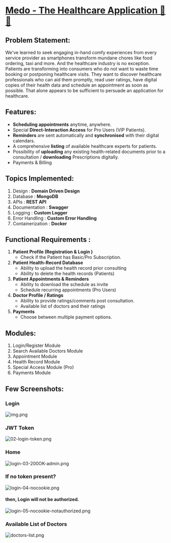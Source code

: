 # [Medo - The Healthcare Application 💝🏥](https://docs.google.com/document/d/1Yv4IiNrY4KB18DJa-aIl8wjnyTxemw6FgNrCGpM124s/edit?usp=sharing)


## Problem Statement:

We've learned to seek engaging in-hand comfy experiences from every service provider as smartphones transform mundane chores like food ordering, taxi and more. And the healthcare industry is no exception. Patients are transforming into consumers who do not want to waste time booking or postponing healthcare visits. They want to discover healthcare professionals who can aid them promptly, read user ratings, have digital copies of their health data and schedule an appointment as soon as possible. That alone appears to be sufficient to persuade an application for healthcare.

## Features:
* **Scheduling appointments** anytime, anywhere.
* Special **Direct-Interaction Access** for Pro Users (VIP Patients).
* **Reminders** are sent automatically and **synchronised** with their digital calendars.
* A comprehensive **listing** of available healthcare experts for patients.
* Possibility of **uploading** any existing health-related documents prior to a consultation / **downloading** Prescriptions digitally.
* Payments & Billing

## Topics Implemented:
1. Design : **Domain Driven Design**
2. Database : **MongoDB**
3. APIs :     **REST API**
4. Documentation : **Swagger**
6. Logging : **Custom Logger**
7. Error Handling : **Custom Error Handling**
8. Containerization : **Docker**

## Functional Requirements : 
1. **Patient Profile (Registration & Login )**
    * Check if the Patient has Basic/Pro Subscription.
2. **Patient Health-Record Database**
    * Ability to upload the health record prior consulting
    * Ability to delete the health records (Patients)
3. **Patient Appointments & Reminders**
    * Ability to download the schedule as invite
    * Schedule recurring appointments (Pro Users)
4. **Doctor Profile  / Ratings**
    * Ability to provide ratings/comments post consultation.
    * Available list of doctors and their ratings
5. **Payments**
    * Choose between multiple payment options.


## Modules:
1. Login/Register Module
2. Search Available Doctors Module
3. Appointment Module
4. Health Record Module
5. Special Access Module (Pro)
6. Payments Module

## Few Screenshots:


### Login
![img.png](https://cdn.hashnode.com/res/hashnode/image/upload/v1650723322587/SsIyO1Yaq.png)
### JWT Token  
![02-login-token.png](https://cdn.hashnode.com/res/hashnode/image/upload/v1650723369633/Qd5koTG65.png)
### Home
![login-03-200OK-admin.png](https://cdn.hashnode.com/res/hashnode/image/upload/v1650723513319/t2QjIBfW_.png)
### If no token present?
![login-04-nocookie.png](https://cdn.hashnode.com/res/hashnode/image/upload/v1650723433813/oyL1rE2z-.png)
#### then, Login will not be authorized.
![login-05-nocookie-notauthorized.png](https://cdn.hashnode.com/res/hashnode/image/upload/v1650723474176/E_dFlyvIR.png)
### Available List of Doctors

![doctors-list.png](https://cdn.hashnode.com/res/hashnode/image/upload/v1650723565781/J7-OggQt_.png)
